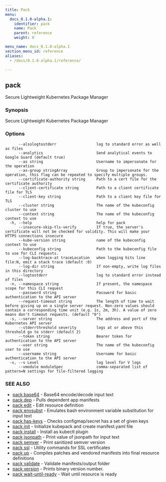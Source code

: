 ```yaml
---
title: Pack
menu:
  docs_0.1.0-alpha.1:
    identifier: pack
    name: Pack
    parent: reference
    weight: 0

menu_name: docs_0.1.0-alpha.1
section_menu_id: reference
aliases:
  - /docs/0.1.0-alpha.1/reference/

---
```

## pack

Secure Lightweight Kubernetes Package Manager

### Synopsis

Secure Lightweight Kubernetes Package Manager

### Options

```
      --alsologtostderr                  log to standard error as well as files
      --analytics                        Send analytical events to Google Guard (default true)
      --as string                        Username to impersonate for the operation
      --as-group stringArray             Group to impersonate for the operation, this flag can be repeated to specify multiple groups.
      --certificate-authority string     Path to a cert file for the certificate authority
      --client-certificate string        Path to a client certificate file for TLS
      --client-key string                Path to a client key file for TLS
      --cluster string                   The name of the kubeconfig cluster to use
      --context string                   The name of the kubeconfig context to use
  -h, --help                             help for pack
      --insecure-skip-tls-verify         If true, the server's certificate will not be checked for validity. This will make your HTTPS connections insecure
      --kube-version string              name of the kubeconfig context to use
      --kubeconfig string                Path to the kubeconfig file to use for CLI requests.
      --log-backtrace-at traceLocation   when logging hits line file:N, emit a stack trace (default :0)
      --log-dir string                   If non-empty, write log files in this directory
      --logtostderr                      log to standard error instead of files
  -n, --namespace string                 If present, the namespace scope for this CLI request
      --password string                  Password for basic authentication to the API server
      --request-timeout string           The length of time to wait before giving up on a single server request. Non-zero values should contain a corresponding time unit (e.g. 1s, 2m, 3h). A value of zero means don't timeout requests. (default "0")
  -s, --server string                    The address and port of the Kubernetes API server
      --stderrthreshold severity         logs at or above this threshold go to stderr (default 2)
      --token string                     Bearer token for authentication to the API server
      --user string                      The name of the kubeconfig user to use
      --username string                  Username for basic authentication to the API server
  -v, --v Level                          log level for V logs
      --vmodule moduleSpec               comma-separated list of pattern=N settings for file-filtered logging
```

### SEE ALSO

* [pack base64](/docs/reference/pack_base64.md)	 - Base64 encode/decode input text
* [pack dep](/docs/reference/pack_dep.md)	 - Pulls dependent app manifests
* [pack edit](/docs/reference/pack_edit.md)	 - Edit resource definition
* [pack envsubst](/docs/reference/pack_envsubst.md)	 - Emulates bash environment variable substitution for input text
* [pack has-keys](/docs/reference/pack_has-keys.md)	 - Checks configmap/secret has a set of given keys
* [pack init](/docs/reference/pack_init.md)	 - Initialize kubepack and create manifest.yaml file
* [pack install](/docs/reference/pack_install.md)	 - Install as kubectl plugin
* [pack jsonpath](/docs/reference/pack_jsonpath.md)	 - Print value of jsonpath for input text
* [pack semver](/docs/reference/pack_semver.md)	 - Print sanitized semver version
* [pack ssl](/docs/reference/pack_ssl.md)	 - Utility commands for SSL certificates
* [pack up](/docs/reference/pack_up.md)	 - Compiles patches and vendored manifests into final resource definitions
* [pack validate](/docs/reference/pack_validate.md)	 - Validate manifests/output folder
* [pack version](/docs/reference/pack_version.md)	 - Prints binary version number.
* [pack wait-until-ready](/docs/reference/pack_wait-until-ready.md)	 - Wait until resource is ready

